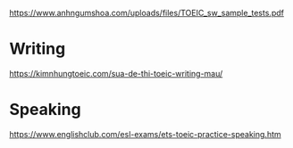 
https://www.anhngumshoa.com/uploads/files/TOEIC_sw_sample_tests.pdf

# Writing

https://kimnhungtoeic.com/sua-de-thi-toeic-writing-mau/

# Speaking

https://www.englishclub.com/esl-exams/ets-toeic-practice-speaking.htm
